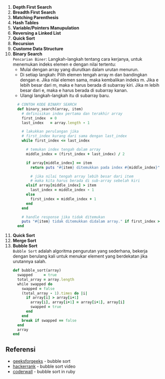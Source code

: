 1. **Depth First Search**
2. **Breadth First Search**
3. **Matching Parenthesis**
4. **Hash Tables**
5. **Variable/Pointers Manupulation**
6. **Reversing a Linked List**
7. **Quick Sort**
8. **Recursion**
9. **Custome Data Structure**
10. **Binary Search**  
    `Pencarian Biner`: Langkah-langkah tentang cara kerjanya, untuk menemukan indeks elemen e dengan nilai tertentu:
    * Mulai dengan array yang diurutkan dalam urutan menurun.
    * Di setiap langkah: Pilih elemen tengah array m dan bandingkan dengan e. Jika nilai elemen sama, maka kembalikan indeks m. Jika e lebih besar dari m, maka e harus berada di subarray kiri. Jika m lebih besar dari e, maka e harus berada di subarray kanan.
    * Ulangi langkah-langkah itu di subarray baru.
    ```ruby
      # CONTOH KODE BINARY SEARCH
      def binary_search(array, item)
        # definisikan index pertama dan terakhir array
        first_index  = 0
        last_index   = array.length - 1

        # lakukkan perulangan jika 
        # first_index kurang dari sama dengan last_index
        while first_index <= last_index

          # temukan index tengah dalam array
          middle_index = (first_index + last_index) / 2

          if array[middle_index] == item
            return puts "#{item} ditemukkan pada index #{middle_index}"

            # jika nilai tengah array lebih besar dari item
            # maka kita harus berada di sub-array sebelah kiri
          elsif array[middle_index] > item
            last_index = middle_index - 1
          else
            first_index = middle_index + 1
          end
        end

        # handle response jika tidak ditemukan
        puts "#{item} tidak ditemukkan didalam array." if first_index > last_index
      end
    ```
11. **Quick Sort**
12. **Merge Sort**
13. **Bubble Sort**  
    `Bubble Sort` adalah algoritma pengurutan yang sederhana, bekerja dengan berulang kali untuk menukar element yang berdekatan jika urutannya salah.
    ```ruby
    def bubble_sort(array)
      swapped     = true
      total_array = array.length
      while swapped do
        swapped = false
        (total_array - 1).times do |i|
          if array[i] > array[i+1]
            array[i], array[i+1] = array[i+1], array[i]
            swapped = true
          end
        end
        break if swapped == false
      end
      array
    end
    ```
    
## Referensi
* [geeksforgeeks](https://www.geeksforgeeks.org/bubble-sort/) - bubble sort
* [hackerrank](https://www.youtube.com/watch?v=6Gv8vg0kcHc) - bubble sort video
* [coderwall](https://coderwall.com/p/ssdcua/bubble-sort-in-ruby) - bubble sort in ruby
